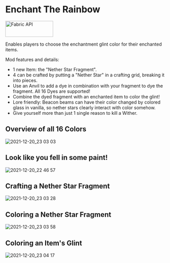 # Enchant The Rainbow

<a href="https://www.curseforge.com/minecraft/mc-mods/fabric-api"><img src="https://i.imgur.com/Ol1Tcf8.png" width="149" height="50" title="Fabric API" alt="Fabric API"></a>

Enables players to choose the enchantment glint color for their enchanted items.

Mod features and details:
- 1 new Item: the "Nether Star Fragment".
- 4 can be crafted by putting a "Nether Star" in a crafting grid, breaking it into pieces.
- Use an Anvil to add a dye in combination with your fragment to dye the fragment. All 16 Dyes are supported!
- Combine the dyed fragment with an enchanted item to color the glint!
- Lore friendly: Beacon beams can have their color changed by colored glass in vanilla, so nether stars clearly interact with color somehow.
- Give yourself more than just 1 single reason to kill a Wither.

## Overview of all 16 Colors
![2021-12-20_23 03 03](https://user-images.githubusercontent.com/17690401/146986901-1bb94711-f1e8-432a-baa7-5a255bb67df9.png)

## Look like you fell in some paint!
![2021-12-20_22 46 57](https://user-images.githubusercontent.com/17690401/146987288-58b2a62b-8d17-4090-ad52-fb0f97d5572e.png)

## Crafting a Nether Star Fragment
![2021-12-20_23 03 28](https://user-images.githubusercontent.com/17690401/146987152-c3057469-4c64-4de3-b1ac-cb3be6a1ddd9.png)

## Coloring a Nether Star Fragment
![2021-12-20_23 03 58](https://user-images.githubusercontent.com/17690401/146987166-78728f5a-a0a4-4f6d-839a-bc4dd90fa729.png)

## Coloring an Item's Glint
![2021-12-20_23 04 17](https://user-images.githubusercontent.com/17690401/146987226-fc5e3efc-cb76-4232-8371-19f7152cab54.png)
